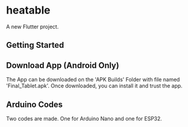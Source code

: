 # heatable

A new Flutter project.

## Getting Started

## Download App (Android Only)
The App can be downloaded on the 'APK Builds' Folder with file named 'Final_Tablet.apk'.
Once downloaded, you can install it and trust the app.

## Arduino Codes
Two codes are made. One for Arduino Nano and one for ESP32.
